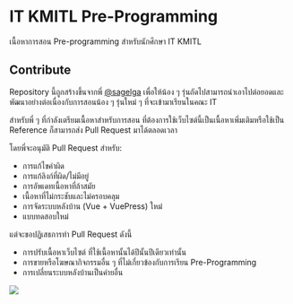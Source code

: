 # IT KMITL Pre-Programming

เนื้อหาการสอน Pre-programming สำหรับนักศึกษา IT KMITL

## Contribute

Repository นี้ถูกสร้างขึ้นจากพี่ [@sagelga](https://github.com/sagelga) เพื่อให้น้อง ๆ รุ่นถัดไปสามารถนำเอาไปต่อยอดและพัฒนาอย่างต่อเนื่องกับการสอนน้อง ๆ รุ่นใหม่ ๆ ที่จะเข้ามาเรียนในคณะ IT

สำหรับพี่ ๆ ที่กำลังเตรียมเนื้อหาสำหรับการสอน ที่ต้องการใช้เว็บไซต์นี้เป็นเนื้อหาเพิ่มเติมหรือใช้เป็น Reference ก็สามารถส่ง Pull Request มาได้ตลอดเวลา

โดยพี่จะอนุมัติ Pull Request สำหรับ:

- การแก้ไขคำผิด
- การแก้ลิงก์ที่ผิด/ไม่มีอยู่
- การอัพเดทเนื้อหาที่ล้าสมัย
- เนื้อหาที่ไม่กระชับและไม่ครอบคลุม
- การจัดระบบหลังบ้าน (Vue + VuePress) ใหม่
- แบบทดสอบใหม่

แต่จะขอปฏิเสธการทำ Pull Request ดังนี้

- การปรับเนื้อหาเว็บไซต์ ที่ใช้เนื้อหานั้นได้ปีนั้นปีเดียวเท่านั้น
- การขายหรือโฆษณากิจกรรมอื่น ๆ ที่ไม่เกี่ยวข้องกับการเรียน Pre-Programming
- การเปลี่ยนระบบหลังบ้านเป็นค่ายอื่น

<a href="https://github.com/sagelga/preprogramming/graphs/contributors">
  <img src="https://contrib.rocks/image?repo=sagelga/preprogramming" />
</a>
